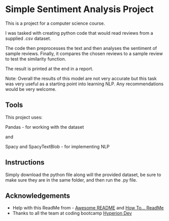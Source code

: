 
# Simple Sentiment Analysis Project

This is a project for a computer science course. 

I was tasked with creating python code that would read reviews from a supplied .csv dataset. 

The code then preprocesses the text and then analyses the sentiment of sample reviews. Finally, it compares the chosen reviews to a sample review to test the similarity function. 

The result is printed at the end in a report.

Note: Overall the results of this model are not very accurate but this task was very useful as a starting point into learning NLP. Any recommendations would be very welcome.



## Tools

This project uses:

Pandas - for working with the dataset

and

Spacy and SpacyTextBlob - for implementing NLP
## Instructions

Simply download the python file along will the provided dataset, be sure to make sure they are in the same folder, and then run the .py file.


## Acknowledgements

 - Help with this ReadMe from - [Awesome README](https://github.com/matiassingers/awesome-readme) and [How To... ReadMe](https://www.freecodecamp.org/news/how-to-write-a-good-readme-file/)
 - Thanks to all the team at coding bootcamp [Hyperion Dev](https://www.hyperiondev.com/)

